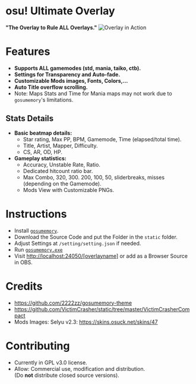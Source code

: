 
# osu! Ultimate Overlay

**"The Overlay to Rule ALL Overlays."**
![Overlay in Action](https://cdn.discordapp.com/attachments/931134695884857365/1236711531182555238/demo.png?ex=663900de&is=6637af5e&hm=56394b31983e53d4aadb70dc822bd410e72d00a4095259173825e892d62bac27&)
# Features

- **Supports ALL gamemodes (std, mania, taiko, ctb).**
- **Settings for Transparency and Auto-fade.**
- **Customizable Mods images, Fonts, Colors,...**
- **Auto Title overflow scrolling.**
- Note: Maps Stats and Time for Mania maps may not work due to `gosumemory`'s limitations.
## Stats Details
- **Basic beatmap details:**
	- Star rating, Max PP, BPM, Gamemode, Time (elapsed/total time).
	- Title, Artist, Mapper, Difficulty.
	- CS, AR, OD, HP.
- **Gameplay statistics:**
	- Accuracy, Unstable Rate, Ratio.
	- Dedicated hitcount ratio bar.
	- Max Combo, 320, 300. 200, 100, 50, sliderbreaks, misses
	(depending on the Gamemode).
	- Mods View with Customizable PNGs.

# Instructions

- Install [`gosumemory`](https://github.com/l3lackShark/gosumemory).
- Download the Source Code and put the Folder in the `static` folder.
- Adjust Settings at `/setting/setting.json` if needed.
- Run [`gosumemory.exe`]()
- Visit [http://localhost:24050/[overlayname]](http://localhost:24050/) or add as a Browser Source in OBS.

# Credits
- https://github.com/2222zz/gosumemory-theme
- https://github.com/VictimCrasher/static/tree/master/VictimCrasherCompact
- Mods Images: Selyu v2.3: https://skins.osuck.net/skins/47

# Contributing
- Currently in GPL v3.0 license.
- Allow: Commercial use, modification and distribution.\
(Do **not** distribute closed source versions).
